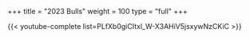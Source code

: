 +++
title = "2023 Bulls"
weight = 100
type = "full"
+++

{{< youtube-complete list=PLfXb0giCItxl_W-X3AHiV5jsxywNzCKiC >}}